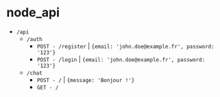 # node_api

* `/api`
    * `/auth`
        * `POST - /register` | `{email: 'john.doe@example.fr', password: '123'}`
        * `POST - /login` | `{email: 'john.doe@example.fr', password: '123'}`
    * `/chat`
        * `POST - /` | `{message: 'Bonjour !'}`
        * `GET - /`